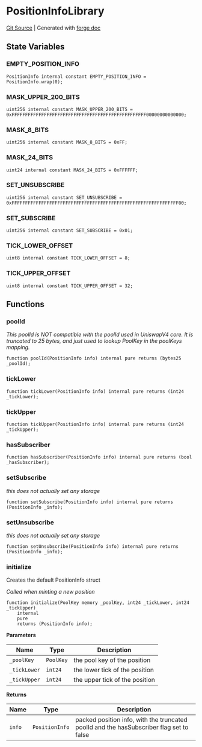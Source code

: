 # PositionInfoLibrary
[Git Source](https://github.com/Uniswap/docs/blob/47e3c30ae8a0d7c086bf3e41bd0e7e3a854e280b/src/libraries/PositionInfoLibrary.sol)
| Generated with [forge doc](https://book.getfoundry.sh/reference/forge/forge-doc)


## State Variables
### EMPTY_POSITION_INFO

```solidity
PositionInfo internal constant EMPTY_POSITION_INFO = PositionInfo.wrap(0);
```


### MASK_UPPER_200_BITS

```solidity
uint256 internal constant MASK_UPPER_200_BITS = 0xFFFFFFFFFFFFFFFFFFFFFFFFFFFFFFFFFFFFFFFFFFFFFFFFFF00000000000000;
```


### MASK_8_BITS

```solidity
uint256 internal constant MASK_8_BITS = 0xFF;
```


### MASK_24_BITS

```solidity
uint24 internal constant MASK_24_BITS = 0xFFFFFF;
```


### SET_UNSUBSCRIBE

```solidity
uint256 internal constant SET_UNSUBSCRIBE = 0xFFFFFFFFFFFFFFFFFFFFFFFFFFFFFFFFFFFFFFFFFFFFFFFFFFFFFFFFFFFFFF00;
```


### SET_SUBSCRIBE

```solidity
uint256 internal constant SET_SUBSCRIBE = 0x01;
```


### TICK_LOWER_OFFSET

```solidity
uint8 internal constant TICK_LOWER_OFFSET = 8;
```


### TICK_UPPER_OFFSET

```solidity
uint8 internal constant TICK_UPPER_OFFSET = 32;
```


## Functions
### poolId

*This poolId is NOT compatible with the poolId used in UniswapV4 core. It is truncated to 25 bytes, and just used to lookup PoolKey in the poolKeys mapping.*


```solidity
function poolId(PositionInfo info) internal pure returns (bytes25 _poolId);
```

### tickLower


```solidity
function tickLower(PositionInfo info) internal pure returns (int24 _tickLower);
```

### tickUpper


```solidity
function tickUpper(PositionInfo info) internal pure returns (int24 _tickUpper);
```

### hasSubscriber


```solidity
function hasSubscriber(PositionInfo info) internal pure returns (bool _hasSubscriber);
```

### setSubscribe

*this does not actually set any storage*


```solidity
function setSubscribe(PositionInfo info) internal pure returns (PositionInfo _info);
```

### setUnsubscribe

*this does not actually set any storage*


```solidity
function setUnsubscribe(PositionInfo info) internal pure returns (PositionInfo _info);
```

### initialize

Creates the default PositionInfo struct

*Called when minting a new position*


```solidity
function initialize(PoolKey memory _poolKey, int24 _tickLower, int24 _tickUpper)
    internal
    pure
    returns (PositionInfo info);
```
**Parameters**

|Name|Type|Description|
|----|----|-----------|
|`_poolKey`|`PoolKey`|the pool key of the position|
|`_tickLower`|`int24`|the lower tick of the position|
|`_tickUpper`|`int24`|the upper tick of the position|

**Returns**

|Name|Type|Description|
|----|----|-----------|
|`info`|`PositionInfo`|packed position info, with the truncated poolId and the hasSubscriber flag set to false|


